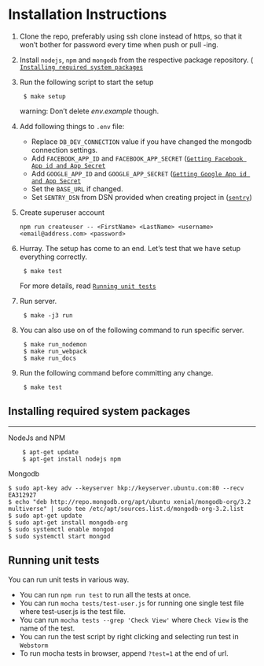 Installation Instructions
=========================
1. Clone the repo, preferably using ssh clone instead of https, so that
   it won’t bother for password every time when push or pull -ing.

2. Install ``nodejs``, ``npm`` and ``mongodb`` from the respective package
   repository. ( [`Installing required system packages`](#installing-required-system-packages) 

3. Run the following script to start the setup

        $ make setup
    warning:
      Don’t delete *env.example* though.

4. Add following things to ``.env`` file:
    - Replace ``DB_DEV_CONNECTION`` value if you have changed the mongodb connection settings.
    - Add ``FACEBOOK_APP_ID`` and ``FACEBOOK_APP_SECRET`` ([`Getting Facebook App id and App Secret`](docs/facebook.md) 
    - Add ``GOOGLE_APP_ID`` and ``GOOGLE_APP_SECRET`` ([`Getting Google App id and App Secret`](docs/google.md) 
    - Set the ``BASE_URL`` if changed.
    - Set ``SENTRY_DSN`` from DSN provided when creating project in ([`sentry`](https://docs.sentry.io/error-reporting/quickstart/?platform=node))

5.  Create superuser account 
    
    `npm run createuser -- <FirstName> <LastName> <username> <email@address.com> <password>`

6. Hurray. The setup has come to an end.
   Let’s test that we have setup everything correctly.

        $ make test

   For more details, read [`Running unit tests`](#running-unit-tests)

7. Run server.

        $ make -j3 run
8. You can also use on of the following command to run specific server.

        $ make run_nodemon
        $ make run_webpack
        $ make run_docs

9. Run the following command before committing any change.

        $ make test

## Installing required system packages
-----------------------------------

NodeJs and NPM
~~~~~~
    $ apt-get update
    $ apt-get install nodejs npm
~~~~~~~~~~
Mongodb
~~~~~~
$ sudo apt-key adv --keyserver hkp://keyserver.ubuntu.com:80 --recv EA312927
$ echo "deb http://repo.mongodb.org/apt/ubuntu xenial/mongodb-org/3.2 multiverse" | sudo tee /etc/apt/sources.list.d/mongodb-org-3.2.list
$ sudo apt-get update
$ sudo apt-get install mongodb-org
$ sudo systemctl enable mongod
$ sudo systemctl start mongod
~~~~~~

## Running unit tests 

You can run unit tests in various way.
- You can run ``npm run test`` to run all the tests at once.
- You can run ``mocha tests/test-user.js`` for running one single test file where test-user.js is the test file.
- You can run `` mocha tests --grep 'Check View' `` where ``Check View`` is the name of the test.
- You can run the test script by right clicking and selecting run test in ``Webstorm``
- To run mocha tests in browser, append ``?test=1`` at the end of url.


